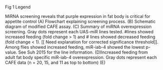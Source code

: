 Fig 1 Legend

MiRNA screening reveals that purple expression in fat body is critical for appetite control
(A) Flowchart explaining screening process. (B) Schematic diagram of modified CAFE assay. (C) Summary of miRNA overexpression screening. Gray dots represent each UAS-miR lines tested. #lines showed increased feeding (fold change > 1) and # lines showed decreased feeding (fold change < 1). [[ Need explanation for corrected significance threshold]]. Among flies showed increased feeding, miR-iab-4 showed the lowest p-value.    See Suh 2015 for the line information. (D)Increased feeding from adult fat body specific miR-iab-4 overexpression. Gray dots represent each CAFE data (n = 20, 15, and 11 as top to bottom) (E)